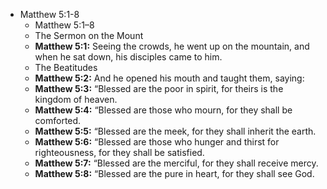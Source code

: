 - Matthew 5:1-8
    - Matthew 5:1–8
    - The Sermon on the Mount
    - **Matthew 5:1:** Seeing the crowds, he went up on the mountain, and when he sat down, his disciples came to him.
    - The Beatitudes
    - **Matthew 5:2:** And he opened his mouth and taught them, saying:
    - **Matthew 5:3:** “Blessed are the poor in spirit, for theirs is the kingdom of heaven.
    - **Matthew 5:4:** “Blessed are those who mourn, for they shall be comforted.
    - **Matthew 5:5:** “Blessed are the meek, for they shall inherit the earth.
    - **Matthew 5:6:** “Blessed are those who hunger and thirst for righteousness, for they shall be satisfied.
    - **Matthew 5:7:** “Blessed are the merciful, for they shall receive mercy.
    - **Matthew 5:8:** “Blessed are the pure in heart, for they shall see God.
